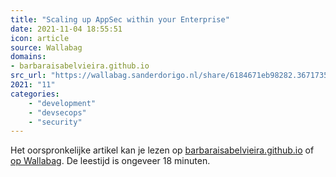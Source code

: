 ```yaml
---
title: "Scaling up AppSec within your Enterprise"
date: 2021-11-04 18:55:51
icon: article
source: Wallabag
domains:
- barbaraisabelvieira.github.io
src_url: "https://wallabag.sanderdorigo.nl/share/6184671eb98282.36717353"
2021: "11"
categories:
    - "development"
    - "devsecops"
    - "security"
---
```

Het oorspronkelijke artikel kan je lezen op [barbaraisabelvieira.github.io](https://barbaraisabelvieira.github.io/blogposts/security/software/devops/devsecops/2021/11/02/scaling-up-appsec.html) of [op Wallabag](https://wallabag.sanderdorigo.nl/share/6184671eb98282.36717353). De leestijd is ongeveer 18 minuten.